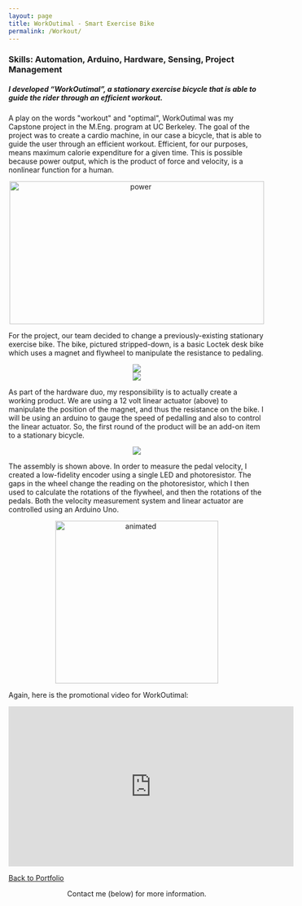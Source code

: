 ```yaml
---
layout: page
title: WorkOutimal - Smart Exercise Bike
permalink: /Workout/
---
```

### Skills: Automation, Arduino, Hardware, Sensing, Project Management
##### I developed “WorkOutimal”, a stationary exercise bicycle that is able to guide the rider through an efficient workout.

A play on the words "workout" and "optimal", WorkOutimal was my Capstone project in the M.Eng. program at UC Berkeley. The goal of the project was to create a cardio machine, in our case a bicycle, that is able to guide the user through an efficient workout. Efficient, for our purposes, means maximum calorie expenditure for a given time. This is possible because power output, which is the product of force and velocity, is a nonlinear function for a human.

<center><img src="https://live.staticflickr.com/7904/47596702071_7ed66fbc02.jpg" width="500" height="281" alt="power"></center>

For the project, our team decided to change a previously-existing stationary exercise bike. The bike, pictured stripped-down, is a basic Loctek desk bike which uses a magnet and flywheel to manipulate the resistance to pedaling.

<center><img src="https://static.wixstatic.com/media/4d6d5c_266489fd5d144c33b4eb96328d6cf9b2~mv2_d_5984_3366_s_4_2.jpg/v1/fill/w_920,h_518,al_c,q_85,usm_0.66_1.00_0.01/4d6d5c_266489fd5d144c33b4eb96328d6cf9b2~mv2_d_5984_3366_s_4_2.webp"></center>

<center><img src="https://static.wixstatic.com/media/4d6d5c_471a1cb5dcd4447db211589501da7cda~mv2_d_3024_4032_s_4_2.jpg/v1/fill/w_600,h_800,al_c,q_85,usm_0.66_1.00_0.01/4d6d5c_471a1cb5dcd4447db211589501da7cda~mv2_d_3024_4032_s_4_2.webp"></center>

As part of the hardware duo, my responsibility is to actually create a working product. We are using a 12 volt linear actuator (above) to manipulate the position of the magnet, and thus the resistance on the bike. I will be using an arduino to gauge the speed of pedalling and also to control the linear actuator. So, the first round of the product will be an add-on item to a stationary bicycle.

<center><img src="https://static.wixstatic.com/media/4d6d5c_83c2dd292d944751ba8556effb0363e0~mv2.jpg/v1/fill/w_920,h_710,al_c,q_85,usm_0.66_1.00_0.01/4d6d5c_83c2dd292d944751ba8556effb0363e0~mv2.webp"></center>

The assembly is shown above. In order to measure the pedal velocity, I created a low-fidelity encoder using a single LED and photoresistor. The gaps in the wheel change the reading on the photoresistor, which I then used to calculate the rotations of the flywheel, and then the rotations of the pedals. Both the velocity measurement system and linear actuator are controlled using an Arduino Uno.

<center><img src="https://live.staticflickr.com/7827/46872564974_4f4ff6b3e2.jpg" width="320" height="320" alt="animated"></center>

Again, here is the promotional video for WorkOutimal:

<center><iframe width="560" height="315" src="https://www.youtube.com/embed/F1LDj81z75A" frameborder="0" allow="accelerometer; autoplay; encrypted-media; gyroscope; picture-in-picture" allowfullscreen></iframe></center>

[Back to Portfolio](https://meredithmeyer.info/)
<br>
<center>Contact me (below) for more information.</center>
